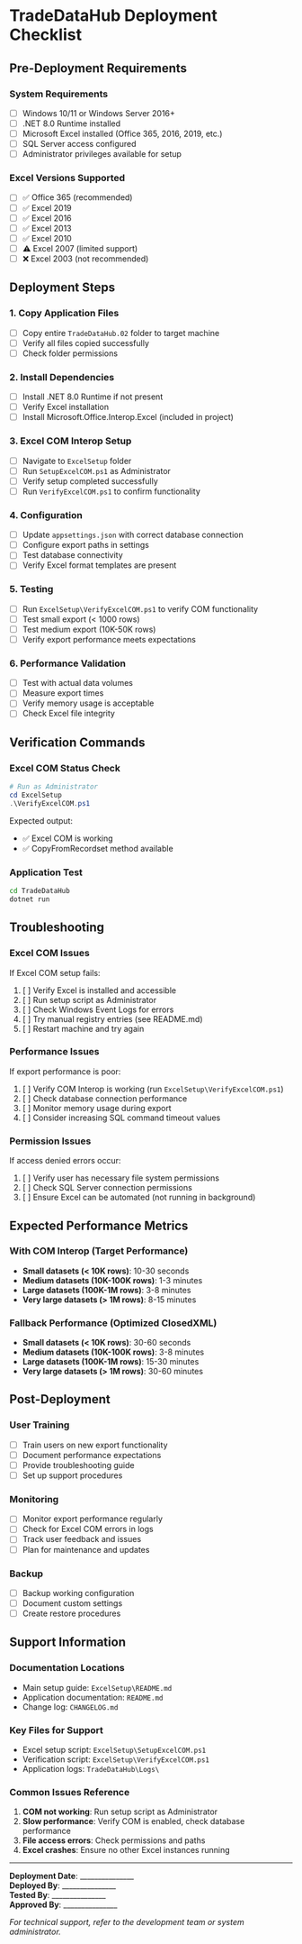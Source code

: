 # TradeDataHub Deployment Checklist

## Pre-Deployment Requirements

### System Requirements
- [ ] Windows 10/11 or Windows Server 2016+
- [ ] .NET 8.0 Runtime installed
- [ ] Microsoft Excel installed (Office 365, 2016, 2019, etc.)
- [ ] SQL Server access configured
- [ ] Administrator privileges available for setup

### Excel Versions Supported
- [ ] ✅ Office 365 (recommended)
- [ ] ✅ Excel 2019
- [ ] ✅ Excel 2016  
- [ ] ✅ Excel 2013
- [ ] ✅ Excel 2010
- [ ] ⚠️ Excel 2007 (limited support)
- [ ] ❌ Excel 2003 (not recommended)

## Deployment Steps

### 1. Copy Application Files
- [ ] Copy entire `TradeDataHub.02` folder to target machine
- [ ] Verify all files copied successfully
- [ ] Check folder permissions

### 2. Install Dependencies
- [ ] Install .NET 8.0 Runtime if not present
- [ ] Verify Excel installation
- [ ] Install Microsoft.Office.Interop.Excel (included in project)

### 3. Excel COM Interop Setup
- [ ] Navigate to `ExcelSetup` folder
- [ ] Run `SetupExcelCOM.ps1` as Administrator
- [ ] Verify setup completed successfully
- [ ] Run `VerifyExcelCOM.ps1` to confirm functionality

### 4. Configuration
- [ ] Update `appsettings.json` with correct database connection
- [ ] Configure export paths in settings
- [ ] Test database connectivity
- [ ] Verify Excel format templates are present

### 5. Testing
- [ ] Run `ExcelSetup\VerifyExcelCOM.ps1` to verify COM functionality
- [ ] Test small export (< 1000 rows)
- [ ] Test medium export (10K-50K rows)
- [ ] Verify export performance meets expectations

### 6. Performance Validation
- [ ] Test with actual data volumes
- [ ] Measure export times
- [ ] Verify memory usage is acceptable
- [ ] Check Excel file integrity

## Verification Commands

### Excel COM Status Check
```powershell
# Run as Administrator
cd ExcelSetup
.\VerifyExcelCOM.ps1
```
Expected output:
- ✅ Excel COM is working
- ✅ CopyFromRecordset method available

### Application Test
```cmd
cd TradeDataHub
dotnet run
```

## Troubleshooting

### Excel COM Issues
If Excel COM setup fails:
1. [ ] Verify Excel is installed and accessible
2. [ ] Run setup script as Administrator
3. [ ] Check Windows Event Logs for errors
4. [ ] Try manual registry entries (see README.md)
5. [ ] Restart machine and try again

### Performance Issues
If export performance is poor:
1. [ ] Verify COM Interop is working (run `ExcelSetup\VerifyExcelCOM.ps1`)
2. [ ] Check database connection performance
3. [ ] Monitor memory usage during export
4. [ ] Consider increasing SQL command timeout values

### Permission Issues
If access denied errors occur:
1. [ ] Verify user has necessary file system permissions
2. [ ] Check SQL Server connection permissions
3. [ ] Ensure Excel can be automated (not running in background)

## Expected Performance Metrics

### With COM Interop (Target Performance)
- **Small datasets (< 10K rows)**: 10-30 seconds
- **Medium datasets (10K-100K rows)**: 1-3 minutes  
- **Large datasets (100K-1M rows)**: 3-8 minutes
- **Very large datasets (> 1M rows)**: 8-15 minutes

### Fallback Performance (Optimized ClosedXML)
- **Small datasets (< 10K rows)**: 30-60 seconds
- **Medium datasets (10K-100K rows)**: 3-8 minutes
- **Large datasets (100K-1M rows)**: 15-30 minutes
- **Very large datasets (> 1M rows)**: 30-60 minutes

## Post-Deployment

### User Training
- [ ] Train users on new export functionality
- [ ] Document performance expectations
- [ ] Provide troubleshooting guide
- [ ] Set up support procedures

### Monitoring
- [ ] Monitor export performance regularly
- [ ] Check for Excel COM errors in logs
- [ ] Track user feedback and issues
- [ ] Plan for maintenance and updates

### Backup
- [ ] Backup working configuration
- [ ] Document custom settings
- [ ] Create restore procedures

## Support Information

### Documentation Locations
- Main setup guide: `ExcelSetup\README.md`
- Application documentation: `README.md`
- Change log: `CHANGELOG.md`

### Key Files for Support
- Excel setup script: `ExcelSetup\SetupExcelCOM.ps1`
- Verification script: `ExcelSetup\VerifyExcelCOM.ps1`
- Application logs: `TradeDataHub\Logs\`

### Common Issues Reference
1. **COM not working**: Run setup script as Administrator
2. **Slow performance**: Verify COM is enabled, check database performance
3. **File access errors**: Check permissions and paths
4. **Excel crashes**: Ensure no other Excel instances running

---

**Deployment Date**: _______________  
**Deployed By**: _______________  
**Tested By**: _______________  
**Approved By**: _______________

*For technical support, refer to the development team or system administrator.*
